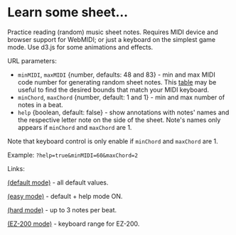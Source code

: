 # Learn some sheet...

Practice reading (random) music sheet notes. Requires MIDI device and browser support for WebMIDI; or just a keyboard on the simplest game mode. Use d3.js for some animations and effects.

URL parameters:
 * `minMIDI`, `maxMIDI` {number, defaults: 48 and 83} - min and max MIDI code number for generating random sheet notes. This [table](https://itp.nyu.edu/archive/physcomp-spring2014/uploads/midi/midi_screen5.png) may be useful to find the desired bounds that match your MIDI keyboard.
 * `minChord`, `maxChord` {number, default: 1 and 1} - min and max number of notes in a beat.
 * `help` {boolean, default: false} - show annotations with notes' names and the respective letter note on the side of the sheet. Note's names only appears if `minChord` and `maxChord` are 1.


Note that keyboard control is only enable if `minChord` and `maxChord` are 1.

Example: `?help=true&minMIDI=60&maxChord=2`

Links:

[(default mode)](http://fmilitao.github.io/learn-some-sheet/) - all default values.

[(easy mode)](http://fmilitao.github.io/learn-some-sheet/?help=true) - default + help mode ON.

[(hard mode)](http://fmilitao.github.io/learn-some-sheet/?maxChord=3) - up to 3 notes per beat.

[(EZ-200 mode)](http://fmilitao.github.io/learn-some-sheet/?maxChord=3&minMIDI=36&maxMIDI=96) - keyboard range for EZ-200.
